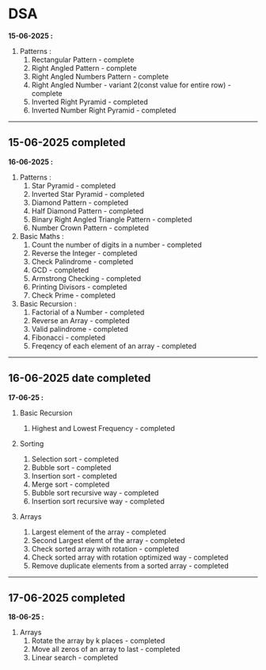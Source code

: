 # DSA

**15-06-2025 :**
1. Patterns : 
    1. Rectangular Pattern - complete
    2. Right Angled Pattern - complete
    3. Right Angled Numbers Pattern - complete
    4. Right Angled Number - variant 2(const value for entire row) - complete
    5. Inverted Right Pyramid - completed
    6. Inverted Number Right Pyramid - completed
---
**15-06-2025** completed
---

**16-06-2025 :**
1. Patterns :
    1. Star Pyramid - completed
    2. Inverted Star Pyramid - completed
    3. Diamond Pattern - completed
    4. Half Diamond Pattern - completed
    5. Binary Right Angled Triangle Pattern - completed
    6. Number Crown Pattern - completed
2. Basic Maths : 
    1. Count the number of digits in a number - completed
    2. Reverse the Integer - completed
    3. Check Palindrome - completed
    4. GCD - completed
    5. Armstrong Checking - completed
    6. Printing Divisors - completed
    7. Check Prime - completed
3. Basic Recursion :
    1. Factorial of a Number - completed
    2. Reverse an Array - completed
    3. Valid palindrome - completed
    4. Fibonacci - completed
    5. Freqency of each element of an array - completed
---
**16-06-2025 date completed**
---

**17-06-25 :**
1. Basic Recursion
    1. Highest and Lowest Frequency - completed

2. Sorting 
    1. Selection sort - completed
    2. Bubble sort - completed
    3. Insertion sort - completed
    4. Merge sort - completed
    5. Bubble sort recursive way - completed
    6. Insertion sort recursive way - completed

3. Arrays
    1. Largest element of the array - completed
    2. Second Largest elemt of the array - completed
    3. Check sorted array with rotation - completed
    4. Check sorted array with rotation optimized way - completed
    5. Remove duplicate elements from a sorted array - completed
---
**17-06-2025** completed
---

**18-06-25 :**
1. Arrays
    1. Rotate the array by k places - completed
    2. Move all zeros of an array to last - completed
    3. Linear search - completed


